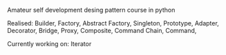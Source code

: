 Amateur self development desing pattern course in python

Realised:
Builder,
Factory,
Abstract Factory,
Singleton,
Prototype,
Adapter,
Decorator,
Bridge,
Proxy,
Composite,
Command Chain,
Command,

Currently working on:
Iterator